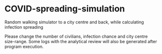 # COVID-spreading-simulation
Random walking simulator to a city centre and back, while calculating infection spreading

Please change the number of civilians, infection chance and city centre size-range. 
Some logs with the analytical review will also be generated after program execution.
